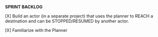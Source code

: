 **SPRINT BACKLOG**

[X] Build an actor (in a separate project) that uses the planner to REACH a destination and can be STOPPED/RESUMED by another actor.

[X] Familiarize with the Planner